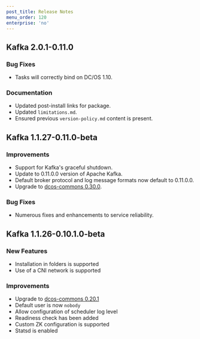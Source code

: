 ```yaml
---
post_title: Release Notes
menu_order: 120
enterprise: 'no'
---
```


## Kafka 2.0.1-0.11.0
### Bug Fixes
- Tasks will correctly bind on DC/OS 1.10.

### Documentation
- Updated post-install links for package.
- Updated `limitations.md`.
- Ensured previous `version-policy.md` content is present.

## Kafka 1.1.27-0.11.0-beta
### Improvements
- Support for Kafka's graceful shutdown.
- Update to 0.11.0.0 version of Apache Kafka.
- Default broker protocol and log message formats now default to 0.11.0.0.
- Upgrade to [dcos-commons 0.30.0](https://github.com/mesosphere/dcos-commons/releases/tag/0.30.0).

### Bug Fixes
- Numerous fixes and enhancements to service reliability.

## Kafka 1.1.26-0.10.1.0-beta
### New Features
- Installation in folders is supported
- Use of a CNI network is supported

### Improvements
- Upgrade to [dcos-commons 0.20.1](https://github.com/mesosphere/dcos-commons/releases/tag/0.20.1)
- Default user is now `nobody`
- Allow configuration of scheduler log level
- Readiness check has been added
- Custom ZK configuration is supported
- Statsd is enabled
